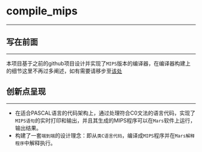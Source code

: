# compile_mips
---
## 写在前面
---
本项目基于之前的github项目设计并实现了`MIPS`版本的编译器，在编译器构建上的细节这里不再过多阐述，如有需要请移步至[该处](https://github.com/bind-TIAN/compile_Alpha-Version)

## 创新点呈现
---
*    在适合PASCAL语言的代码架构上，通过处理符合C0文法的语言代码，实现了`MIPS语句`的实时打印和输出，并且其生成的MIPS程序可以在`Mars`软件上运行，输出结果。
*    构建了一套`端到端`的设计理念：即从`类C语言代码`，编译成`MIPS`程序并在`Mars解释程序`中解释执行。
